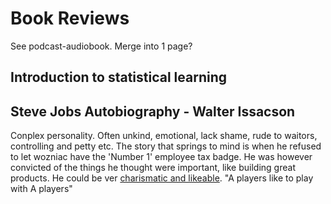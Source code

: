 # Book Reviews
See podcast-audiobook. Merge into 1 page?

## Introduction to statistical learning

## Steve Jobs Autobiography - Walter Issacson
Conplex personality. Often unkind, emotional, lack shame, rude to waitors, controlling and petty etc. The story that springs to mind is when he refused to let wozniac have the 'Number 1' employee tax badge. He was however convicted of the things he thought were important, like building great products. He could be ver [charismatic and likeable](https://www.youtube.com/watch?v=xchYT9wz5hk&ab_channel=CNBC).
"A players like to play with A players"